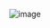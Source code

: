 ![image](https://user-images.githubusercontent.com/36649115/41197653-f783422c-6c1a-11e8-9cda-5b23b183789a.png)
